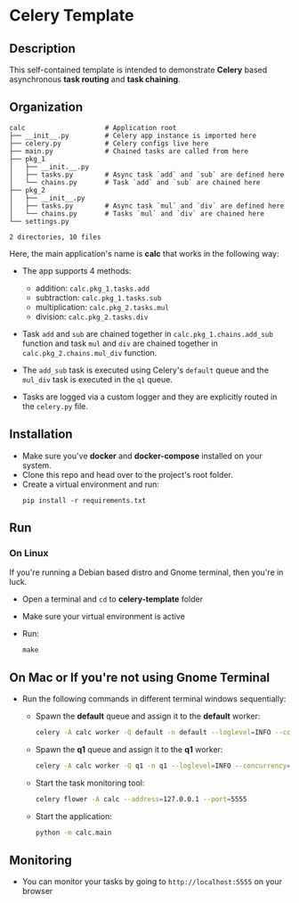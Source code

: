 # Celery Template

## Description

This self-contained template is intended to demonstrate **Celery** based asynchronous **task routing** and **task chaining**.

## Organization

```
calc                    # Application root
├── __init__.py         # Celery app instance is imported here
├── celery.py           # Celery configs live here
├── main.py             # Chained tasks are called from here
├── pkg_1
│   ├── __init.__.py
│   ├── tasks.py        # Async task `add` and `sub` are defined here
│   └── chains.py       # Task `add` and `sub` are chained here
├── pkg_2
│   ├── __init__.py
│   ├── tasks.py        # Async task `mul` and `div` are defined here
│   └── chains.py       # Tasks `mul` and `div` are chained here
└── settings.py

2 directories, 10 files
```

Here, the main application's name is **calc** that works in the following way:

* The app supports 4 methods:
    * addition: `calc.pkg_1.tasks.add`
    * subtraction: `calc.pkg_1.tasks.sub`
    * multiplication: `calc.pkg_2.tasks.mul`
    * division: `calc.pkg_2.tasks.div`

* Task `add` and `sub` are chained together in `calc.pkg_1.chains.add_sub` function and task `mul` and `div` are chained together in `calc.pkg_2.chains.mul_div` function.

* The `add_sub` task is executed using Celery's `default` queue and the `mul_div` task is executed in the `q1` queue.

* Tasks are logged via a custom logger and they are explicitly routed in the `celery.py` file.

## Installation

* Make sure you've **docker** and **docker-compose** installed on your system.
* Clone this repo and head over to the project's root folder.
* Create a virtual environment and run:
    ```
    pip install -r requirements.txt
    ```

## Run

### On Linux

If you're running a Debian based distro and Gnome terminal, then you're in luck.

* Open a terminal and `cd` to **celery-template** folder
* Make sure your virtual environment is active
* Run:

    ```
    make
    ```

## On Mac or If you're not using Gnome Terminal

* Run the following commands in different terminal windows sequentially:

    * Spawn the **default** queue and assign it to the **default** worker:

        ```bash
        celery -A calc worker -Q default -n default --loglevel=INFO --concurrency=1
        ```

    * Spawn the **q1** queue and assign it to the **q1** worker:

        ```bash
        celery -A calc worker -Q q1 -n q1 --loglevel=INFO --concurrency=1
        ```

    * Start the task monitoring tool:

        ```bash
        celery flower -A calc --address=127.0.0.1 --port=5555
        ```

    * Start the application:

        ```bash
        python -m calc.main
        ```

## Monitoring

* You can monitor your tasks by going to `http://localhost:5555` on your browser
